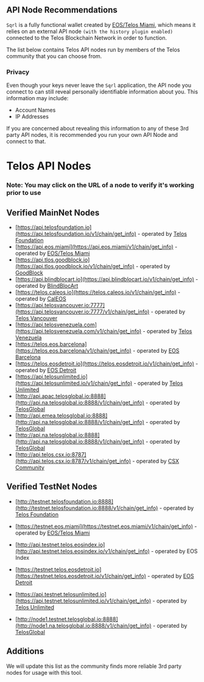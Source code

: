 ## API Node Recommendations

`Sqrl` is a fully functional wallet created by [EOS/Telos Miami](https://eos.miami/), which means it relies on an external API node `(with the history plugin enabled)` connected to the Telos Blockchain Network in order to function.

The list below contains Telos API nodes run by members of the Telos community that you can choose from.

### Privacy

Even though your keys never leave the `Sqrl` application, the API node you connect to can still reveal personally identifiable information about you. This information may include:

- Account Names
- IP Addresses

If you are concerned about revealing this information to any of these 3rd party API nodes, it is recommended you run your own API Node and connect to that.

# Telos API Nodes
### Note: You may click on the URL of a node to verify it's working prior to use

## Verified MainNet Nodes
- [https://api.telosfoundation.io](https://api.telosfoundation.io/v1/chain/get_info) - operated by [Telos Foundation](https://telosfoundation.io)
- [https://api.eos.miami](https://api.eos.miami/v1/chain/get_info) - operated by [EOS/Telos Miami](https://eos.miami/)
- [https://api.tlos.goodblock.io](https://api.tlos.goodblock.io/v1/chain/get_info) - operated by [GoodBlock](https://goodblock.io)
- [https://api.blindblocart.io](https://api.blindblocart.io/v1/chain/get_info) - operated by [BlindBlocArt](http://blindblocart.io/)
- [https://telos.caleos.io](https://telos.caleos.io/v1/chain/get_info) - operated by [CalEOS](http://caleos.io)
- [https://api.telosvancouver.io:7777](https://api.telosvancouver.io:7777/v1/chain/get_info) - operated by [Telos Vancouver](https://www.telosvancouver.io/) 
- [https://api.telosvenezuela.com](https://api.telosvenezuela.com/v1/chain/get_info) - operated by [Telos Venezuela](https://telosvenezuela.com)
- [https://telos.eos.barcelona](https://telos.eos.barcelona/v1/chain/get_info) - operated by [EOS Barcelona](https://eos.barcelona)
- [https://telos.eosdetroit.io](https://telos.eosdetroit.io/v1/chain/get_info) - operated by [EOS Detroit](https://eosdetroit.io)
- [https://api.telosunlimited.io](https://api.telosunlimited.io/v1/chain/get_info) - operated by [Telos Unlimited](http://telosunlimited.io)
- [http://api.apac.telosglobal.io:8888](http://api.na.telosglobal.io:8888/v1/chain/get_info) - operated by [TelosGlobal](https://telosglobal.io)
- [http://api.emea.telosglobal.io:8888](http://api.na.telosglobal.io:8888/v1/chain/get_info) - operated by [TelosGlobal](https://telosglobal.io)
- [http://api.na.telosglobal.io:8888](http://api.na.telosglobal.io:8888/v1/chain/get_info) - operated by [TelosGlobal](https://telosglobal.io)
- [http://api.telos.csx.io:8787](http://api.telos.csx.io:8787/v1/chain/get_info) - operated by [CSX Community](http://telos.csx.io)

## Verified TestNet Nodes
- [http://testnet.telosfoundation.io:8888](http://testnet.telosfoundation.io:8888/v1/chain/get_info) - operated by [Telos Foundation](https://telosfoundation.io)
- [https://testnet.eos.miami](https://testnet.eos.miami/v1/chain/get_info) - operated by [EOS/Telos Miami](https://eos.miami/)
- [http://api.testnet.telos.eosindex.io](http://api.testnet.telos.eosindex.io/v1/chain/get_info) - operated by EOS Index

- [https://testnet.telos.eosdetroit.io](https://testnet.telos.eosdetroit.io/v1/chain/get_info) - operated by [EOS Detroit](https://eosdetroit.io)
- [https://api.testnet.telosunlimited.io](https://api.testnet.telosunlimited.io/v1/chain/get_info) - operated by [Telos Unlimited](http://telosunlimited.io)
- [http://node1.testnet.telosglobal.io:8888](http://node1.na.telosglobal.io:8888/v1/chain/get_info) - operated by [TelosGlobal](https://telosglobal.io)

## Additions

We will update this list as the community finds more reliable 3rd party nodes for usage with this tool.
